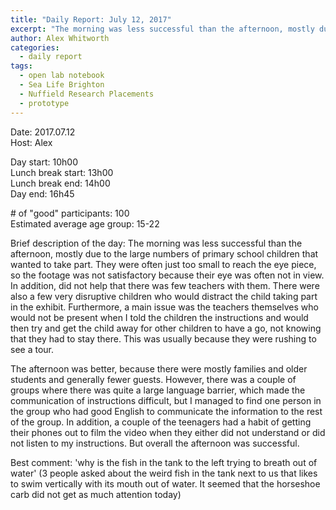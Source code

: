 ```yaml
---
title: "Daily Report: July 12, 2017"
excerpt: "The morning was less successful than the afternoon, mostly due to the large numbers of primary school children that wanted to take part. "
author: Alex Whitworth
categories:
  - daily report
tags:
  - open lab notebook
  - Sea Life Brighton
  - Nuffield Research Placements
  - prototype
---
```


Date: 2017.07.12  
Host: Alex  

Day start: 10h00   
Lunch break start: 13h00  
Lunch break end: 14h00  
Day end: 16h45  

\# of "good" participants: 100  
Estimated average age group: 15-22

Brief description of the day: The morning was less successful than the afternoon, mostly due to the large numbers of primary school children that wanted to take part. They were often just too small to reach the eye piece, so the footage was not satisfactory because their eye was often not in view. In addition, did not help that there was few teachers with them. There were also a few very disruptive children who would distract the child taking part in the exhibit. Furthermore, a main issue was the teachers themselves who would not be present when I told the children the instructions and would then try and get the child away for other children to have a go, not knowing that they had to stay there. This was usually because they were rushing to see a tour.

The afternoon was better, because there were mostly families and older students and generally fewer guests. However, there was a couple of groups where there was quite a large language barrier, which made the communication of instructions difficult, but I managed to find one person in the group who had good English to communicate the information to the rest of the group. In addition, a couple of the teenagers had a habit of getting their phones out to film the video when they either did not understand or did not listen to my instructions. But overall the afternoon was successful. 

Best comment: 'why is the fish in the tank to the left trying to breath out of water' (3 people asked about the weird fish in the tank next to us that likes to swim vertically with its mouth out of water. It seemed that the horseshoe carb did not get as much attention today)
